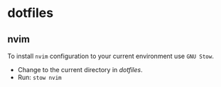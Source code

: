 # dotfiles

## nvim

To install `nvim` configuration to your current environment use
`GNU Stow`.

* Change to the current directory in *dotfiles*.
* Run: `stow nvim`
